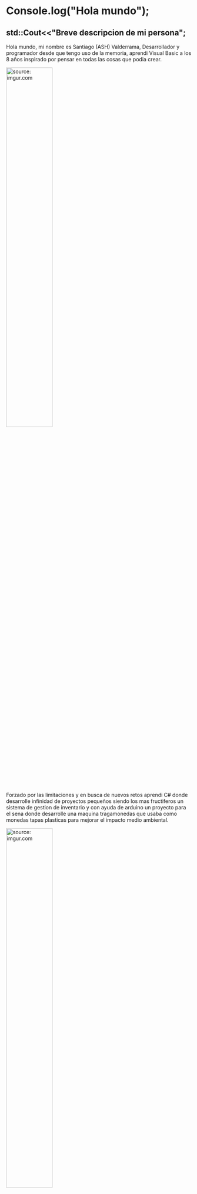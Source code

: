 # Console.log("Hola mundo");

## std::Cout<<"Breve descripcion de mi persona";

Hola mundo, mi nombre es Santiago (ASH) Valderrama, Desarrollador y programador desde que tengo uso de la memoria, aprendi Visual Basic a los 8 años inspirado por pensar en todas las cosas que podia crear.

<img src="https://i.imgur.com/oxBQtAT.jpg" style="width:50%;" title="source: imgur.com" /></a>

Forzado por las limitaciones y en busca de nuevos retos aprendi C# donde desarrolle infinidad de proyectos pequeños siendo los mas fructiferos un sistema de gestion de inventario y con ayuda de arduino un proyecto para el sena donde desarrolle una maquina tragamonedas que usaba como monedas tapas plasticas para mejorar el impacto medio ambiental.

<img src="https://i.imgur.com/z56OhdS.png" style="width:50%;" title="source: imgur.com" /></a>

En el 2020 tras el inicio del confinamiento entre el aburrimiento y la falta de internet en la casa de mis abuelos paternos desarrolle un BOT en python basado en selenium aprovechando una promocion de un operador de Whatsapp Ilimitado y el sistema de whatsapp web, el cual se montaba en un ordenador de bajo consumo de la casa de un tio donde si habia internet, permitiendome asi descargar contenido de YouTube , enviarmelo por whatsapp web y ver contenido de YouTube ilimitado por $2.000 COP ( en el momento $0.5 dolares ).

<img style="width:50%;" src="https://i.imgur.com/Lj4nll1.png" title="source: imgur.com" /></a>

En el 2021 tras la llegada de internet a la casa de mis abuelos conoci un servidor colombiano de MTA:SA, una modificacion a GTA: San Andreas que permite jugar en linea y hacer scripting en LUA, un servidor que tambien sirve de fundacion dado a un sistema de membrecias VIP con la cuales se mantiene el servidor y se realizan distintas donaciones a personas con problemas socio-economicos, Avance a Lider en desarrollo y de ahi a Administrador general con una base de jugadores de 60-140 diarios cumpliendo asi dos de mis sueños de infancia, el primero es desarrollar algo que tuviera un impacto grande y una modificacion colombiana online de GTA:SA.

https://user-images.githubusercontent.com/69223535/163917512-a3e4cc4f-5f96-47b7-85e1-7d30c25e8e36.mp4

A finales de 2021 y 2022 dado a mi fuerte avance en el desarrollo de este me vi forzado a aprender Javascript (Tanto Node.JS como Frontend) , LUA y SQL donde desarrolle la pasarela de pago y la pagina del servidor:

https://shop.colombianvirtualreality.com

Con el conocimiento adquirido fui invitado a participar en una hackathon latinoamericana de www.prometeoapi.com peleando en solo contra grupos experimentados de desarrolladores de toda latinoamerica entrando en los mejores 7 proyectos:

https://github.com/ASHVALDE/Hackathon

<img style="width:50%;" src="https://i.imgur.com/ksEUWuN.png" title="source: imgur.com" /></a>
